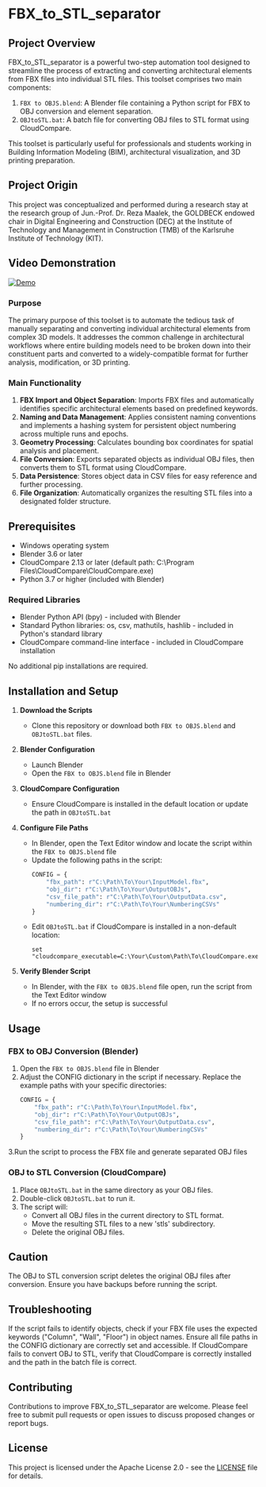# FBX_to_STL_separator

## Project Overview

FBX_to_STL_separator is a powerful two-step automation tool designed to streamline the process of extracting and converting architectural elements from FBX files into individual STL files. This toolset comprises two main components:

1. `FBX to OBJS.blend`: A Blender file containing a Python script for FBX to OBJ conversion and element separation.
2. `OBJtoSTL.bat`: A batch file for converting OBJ files to STL format using CloudCompare.

This toolset is particularly useful for professionals and students working in Building Information Modeling (BIM), architectural visualization, and 3D printing preparation.

## Project Origin

This project was conceptualized and performed during a research stay at the research group of Jun.-Prof. Dr. Reza Maalek, the GOLDBECK endowed chair in Digital Engineering and Construction (DEC) at the Institute of Technology and Management in Construction (TMB) of the Karlsruhe Institute of Technology (KIT).

## Video Demonstration

[![Demo](https://share.gifyoutube.com/KzB6Gb.gif)](https://www.youtube.com/watch?v=dvv-K5EM_jU)

### Purpose

The primary purpose of this toolset is to automate the tedious task of manually separating and converting individual architectural elements from complex 3D models. It addresses the common challenge in architectural workflows where entire building models need to be broken down into their constituent parts and converted to a widely-compatible format for further analysis, modification, or 3D printing.

### Main Functionality

1. **FBX Import and Object Separation**: Imports FBX files and automatically identifies specific architectural elements based on predefined keywords.
2. **Naming and Data Management**: Applies consistent naming conventions and implements a hashing system for persistent object numbering across multiple runs and epochs.
3. **Geometry Processing**: Calculates bounding box coordinates for spatial analysis and placement.
4. **File Conversion**: Exports separated objects as individual OBJ files, then converts them to STL format using CloudCompare.
5. **Data Persistence**: Stores object data in CSV files for easy reference and further processing.
6. **File Organization**: Automatically organizes the resulting STL files into a designated folder structure.

## Prerequisites

- Windows operating system
- Blender 3.6 or later
- CloudCompare 2.13 or later (default path: C:\Program Files\CloudCompare\CloudCompare.exe)
- Python 3.7 or higher (included with Blender)

### Required Libraries

- Blender Python API (bpy) - included with Blender
- Standard Python libraries: os, csv, mathutils, hashlib - included in Python's standard library
- CloudCompare command-line interface - included in CloudCompare installation

No additional pip installations are required.

## Installation and Setup

1. **Download the Scripts**
   - Clone this repository or download both `FBX to OBJS.blend` and `OBJtoSTL.bat` files.

2. **Blender Configuration**
   - Launch Blender
   - Open the `FBX to OBJS.blend` file in Blender

3. **CloudCompare Configuration**
   - Ensure CloudCompare is installed in the default location or update the path in `OBJtoSTL.bat`

4. **Configure File Paths**
   - In Blender, open the Text Editor window and locate the script within the `FBX to OBJS.blend` file
   - Update the following paths in the script:
     ```python
     CONFIG = {
         "fbx_path": r"C:\Path\To\Your\InputModel.fbx",
         "obj_dir": r"C:\Path\To\Your\OutputOBJs",
         "csv_file_path": r"C:\Path\To\Your\OutputData.csv",
         "numbering_dir": r"C:\Path\To\Your\NumberingCSVs"
     }
     ```
   - Edit `OBJtoSTL.bat` if CloudCompare is installed in a non-default location:
     ```batch
     set "cloudcompare_executable=C:\Your\Custom\Path\To\CloudCompare.exe"
     ```

5. **Verify Blender Script**
   - In Blender, with the `FBX to OBJS.blend` file open, run the script from the Text Editor window
   - If no errors occur, the setup is successful

## Usage

### FBX to OBJ Conversion (Blender)

1. Open the `FBX to OBJS.blend` file in Blender
2. Adjust the CONFIG dictionary in the script if necessary. Replace the example paths with your specific directories:
   ```python
   CONFIG = {
       "fbx_path": r"C:\Path\To\Your\InputModel.fbx",
       "obj_dir": r"C:\Path\To\Your\OutputOBJs",
       "csv_file_path": r"C:\Path\To\Your\OutputData.csv",
       "numbering_dir": r"C:\Path\To\Your\NumberingCSVs"
   }
3.Run the script to process the FBX file and generate separated OBJ files

### OBJ to STL Conversion (CloudCompare)

1. Place `OBJtoSTL.bat` in the same directory as your OBJ files.
2. Double-click `OBJtoSTL.bat` to run it.
3. The script will:
   - Convert all OBJ files in the current directory to STL format.
   - Move the resulting STL files to a new 'stls' subdirectory.
   - Delete the original OBJ files.

## Caution

The OBJ to STL conversion script deletes the original OBJ files after conversion. Ensure you have backups before running the script.

## Troubleshooting

If the script fails to identify objects, check if your FBX file uses the expected keywords ("Column", "Wall", "Floor") in object names.
Ensure all file paths in the CONFIG dictionary are correctly set and accessible.
If CloudCompare fails to convert OBJ to STL, verify that CloudCompare is correctly installed and the path in the batch file is correct.

## Contributing

Contributions to improve FBX_to_STL_separator are welcome. Please feel free to submit pull requests or open issues to discuss proposed changes or report bugs.

## License

This project is licensed under the Apache License 2.0 - see the [LICENSE](LICENSE) file for details.
